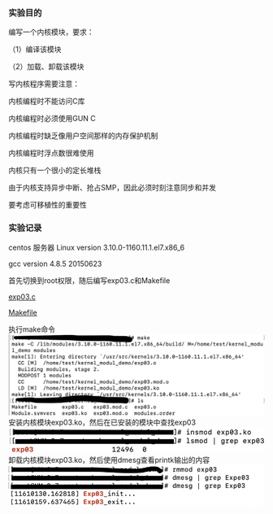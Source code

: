 ### 实验目的
编写一个内核模块，要求：

（1）编译该模块

（2）加载、卸载该模块

写内核程序需要注意：

内核编程时不能访问C库

内核编程时必须使用GUN C

内核编程时缺乏像用户空间那样的内存保护机制

内核编程时浮点数很难使用

内核只有一个很小的定长堆栈

由于内核支持异步中断、抢占SMP，因此必须时刻注意同步和并发

要考虑可移植性的重要性

### 实验记录
centos 服务器
Linux version 3.10.0-1160.11.1.el7.x86_6

gcc version 4.8.5 20150623

首先切换到root权限，随后编写exp03.c和Makefile

[exp03.c](exp03.c)

[Makefile](Makefile)

执行make命令
![make](1.png)
安装内核模块exp03.ko，然后在已安装的模块中查找exp03
![insmod](2.png)
卸载内核模块exp03.ko，然后使用dmesg查看printk输出的内容
![rmmod](3.png)




